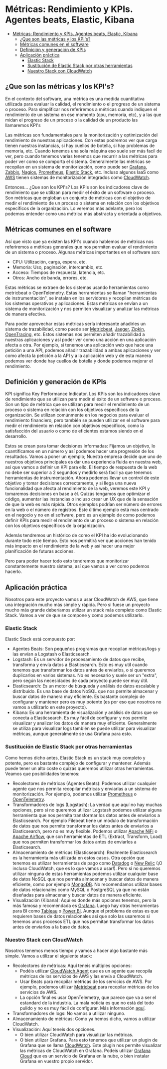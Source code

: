# Métricas: Rendimiento y KPIs. Agentes beats, Elastic, Kibana

- [Métricas: Rendimiento y KPIs. Agentes beats, Elastic, Kibana](#métricas-rendimiento-y-kpis-agentes-beats-elastic-kibana)
  - [¿Que son las métricas y los KPI's?](#que-son-las-métricas-y-los-kpis)
  - [Métricas comunes en el software](#métricas-comunes-en-el-software)
  - [Definición y generación de KPIs](#definición-y-generación-de-kpis)
  - [Aplicación práctica](#aplicación-práctica)
    - [Elastic Stack](#elastic-stack)
    - [Sustitución de Elastic Stack por otras herramientas](#sustitución-de-elastic-stack-por-otras-herramientas)
    - [Nuestro Stack con CloudWatch](#nuestro-stack-con-cloudwatch)

## ¿Que son las métricas y los KPI's?

En el contexto del software, una métrica es una medida cuantitativa utilizada para evaluar la calidad, el rendimiento o el progreso de un sistema o proceso. Para simplificar nos referiremos a métricas cuando indiquen el rendimiento de un sistema en ese momento (cpu, memoria, etc), y a las que midan el progreso de un proceso o la calidad de un producto las llamaremos KPI's

Las métricas son fundamentales para la monitorización y optimización del rendimiento de nuestras aplicaciones. Con estas podremos ver que carga tienen nuestras instancias, si hay cuellos de botella, si hay problemas de memoria, etc. Cuando tenemos una sola máquina eso suele ser más facil de ver, pero cuando tenemos varias tenemos que recurrir a las métricas para poder ver como se comporta el sistema. Generalmente las métricas se recopilan en un sistema de monitorización, como puede ser [Grafana](https://www.grafana.com), [Zabbix](https://www.zabbix.com/), [Nagios](https://www.nagios.org/), [Prometheus](https://prometheus.io/), [Elastic Stack](https://www.elastic.co/elastic-stack), etc. Incluso algunos IaaS como [AWS](https://aws.amazon.com/es/) tienen sistemas de monitorización integrados como [CloudWatch](https://aws.amazon.com/es/cloudwatch/).

Entonces... ¿Que son los KPI's? Los KPIs son los indicadores clave de rendimiento que se utilizan para medir el éxito de un software o proceso. Son métricas que engloban un conjunto de métricas con el objetivo de medir el rendimiento de un proceso o sistema en relación con los objetivos específicos de la organización. Lo veremos más adelante, pero los podemos entender como una métrica más abstracta y orientada a objetivos.

## Métricas comunes en el software

Así que visto que ya existen las KPI's cuando hablemos de métricas nos referiremos a métricas generales que nos permiten evaluar el rendimiento de un sistema o proceso. Algunas métricas importantes en el software son:

- CPU: Utilización, carga, espera, etc.
- Memoria: Uso, paginación, intercambio, etc.
- Acceso: Tiempos de respuesta, latencia, etc.
- Otros: Ancho de banda, errores, etc.

Estas métricas se extraen de los sistemas usando herramientas como metricbeat o OpenTelemetry. Estas herramientas se llaman "herramientas de instrumentación", se instalan en los servidores y recopilan métricas de los sistemas operativos y aplicaciones. Estas métricas se envían a un sistema de monitorización y nos permiten visualizar y analizar las métricas de manera efectiva.

Para poder aprovechar estas métricas sería interesante añadirles un sistema de trazabilidad, como puede ser [Metricbeat](https://www.elastic.co/es/beats/metricbeat), [Jaeger](https://www.jaegertracing.io/), [Zipkin](https://zipkin.io/), [OpenTracing](https://opentracing.io/), etc. Estos sistemas nos permiten añadir trazabilidad a nuestras aplicaciones y así poder ver como una acción en una aplicación afecta a otra. Por ejemplo, si tenemos una aplicación web que hace una petición a una API, podemos añadir trazabilidad a ambas aplicaciones y ver como afecta la petición a la API y a la aplicación web y de esta manera podemos ver donde hay cuellos de botella y donde podemos mejorar el rendimiento.

## Definición y generación de KPIs

KPI significa Key Performance Indicator. Los KPIs son los indicadores clave de rendimiento que se utilizan para medir el éxito de un software o proceso. Son un tipo de métrica que se utilizan para medir el rendimiento de un proceso o sistema en relación con los objetivos específicos de la organización. Se utilizan comúnmente en los negocios para evaluar el rendimiento financiero, pero también se pueden utilizar en el software para medir el rendimiento en relación con objetivos específicos, como la satisfacción del usuario o como de eficientes estamos siendo en el desarrollo.

Estos se crean para tomar decisiones informadas: Fijamos un objetivo, lo cuantificamos en un número y así podemos hacer una progresión de los resultados. Vamos a poner un ejemplo; Nuestra empresa decide que uno de nuestros objetivos principales es dar una experiencia fluida en nuestra web, así que vamos a definir un KPI para ello. El tiempo de respuesta de la web no debe ser superior a 2 segundos y medirlo será facil ya que tenemos herramientas de instrumentación. Ahora podemos llevar un control de este objetivo y tomar decisiones correctamente, y si llega una nueva funcionalidad que afecta al rendimiento de la web, veremos este KPI y tomaremos decisiones en base a él. Quizás tengamos que optimizar el código, aumentar las instancias o incluso crear un UX que de la sensación de que la web es más rápida. Otros ejemplos podrían ser número de errores en la web o el número de registros. Este último ejemplo está mas centrado en el negocio y no en el software, pero es un ejemplo de como podemos definir KPIs para medir el rendimiento de un proceso o sistema en relación con los objetivos específicos de la organización.

Además tendremos un histórico de como el KPI ha ido evolucionando durante todo este tiempo. Esto nos permitirá ver que acciones han tenido más impacto en el rendimiento de la web y así hacer una mejor planificación de futuras acciones.

Pero para poder hacer todo esto tendremos que monitorizar constantemente nuestro sistema, así que vamos a ver como podemos hacerlo.

## Aplicación práctica

Nosotros para este proyecto vamos a usar CloudWatch de AWS, que tiene una integración mucho más simple y rápida. Pero si fuese un proyecto mucho más grande deberíamos utilizar un stack más completo como Elastic Stack. Vamos a ver de que se compone y como podemos utilizarlo.

### Elastic Stack

Elastic Stack está compuesto por:

- Agentes Beats: Son pequeños programas que recopilan métricas/logs y las envían a Logstash o Elasticsearch.
- Logstash: Es un servidor de procesamiento de datos que recibe, transforma y envía datos a Elasticsearch. Esto es muy util cuando tenemos que transformar los datos antes de enviarlos, o si queremos duplicarlos en varios sistemas. No es necesario y suele ser un "extra", pero según las necesidades de cada proyecto puede ser muy útil.
- Elasticsearch: Es un motor de búsqueda y análisis de datos escalable y distribuido. Es una base de datos NoSQL que nos permite almacenar y buscar datos de manera muy eficiente. Es bastante complejo de configurar y mantener pero es muy potente (es por eso que nosotros no vamos a utilizarlo en este proyecto).
- Kibana: Es una herramienta de visualización y análisis de datos que se conecta a Elasticsearch. Es muy fácil de configurar y nos permite visualizar y analizar los datos de manera muy eficiente. Generalmente se utiliza para visualizar logs también se puede utilizar para visualizar métricas, aunque generalmente se usa Grafana para esto.

### Sustitución de Elastic Stack por otras herramientas

Como hemos dicho antes, Elastic Stack es un stack muy completo y potente, pero es bastante complejo de configurar y mantener. Además puede tener un alto coste o quizás queremos utilizar otras herramientas. Veamos que posibilidades tenemos:

- Recolectores de métricas (Agentes Beats): Podemos utilizar cualquier agente que nos permita recopilar métricas y enviarlas a un sistema de monitorización. Por ejemplo, podemos utilizar [Prometheus](https://prometheus.io/) o [OpenTelemetry](https://opentelemetry.io/).
- Transformadores de logs (Logstash): La verdad que aquí no hay muchas opciones, pero si no queremos utilizar Logstash podemos utilizar alguna herramienta que nos permita transformar los datos antes de enviarlos a Elasticsearch. Por ejemplo Filebeat tiene un módulo de transformación de datos que nos permite transformar los datos antes de enviarlos a Elasticsearch, pero no es muy flexible. Podemos utilizar [Apache NiFi](https://nifi.apache.org/) o [Apache Airflow](https://airflow.apache.org/), que son herramientas de ETL (Extract, Transform, Load) que nos permiten transformar los datos antes de enviarlos a Elasticsearch.
- Almacenamiento de métricas (Elasticsearch): Realmente Elasticsearch es la herramienta más utilizada en estos casos. Otra opción que tenemos es utilizar herramientas de pago como [Datadog](https://www.datadoghq.com/) o [New Relic](https://newrelic.com/) (¡O incluso CloudWatch, que es lo que vamos a usar!). Pero si no queremos utilizar ninguna de estas herramientas podemos utilizar cualquier base de datos NoSQL que nos permita almacenar y buscar datos de manera eficiente, como por ejemplo [MongoDB](https://www.mongodb.com/). No recomendamos utilizar bases de datos relacionales como MySQL o PostgreSQL ya que no están diseñadas para almacenar y buscar datos de manera eficiente.
- Visualización (Kibana): Aquí es donde más opciones tenemos, pero la más famosa y recomendada es [Grafana](https://grafana.com/). Luego hay otras herramientas para BI como [Tableau](https://www.tableau.com/) o [Power BI](https://powerbi.microsoft.com/es-es/). Aunque el problema de estas es que requieren bases de datos relacionales así que solo las usaremos si tenemos unos procesos ETL que nos permitan transformar los datos antes de enviarlos a la base de datos.

### Nuestro Stack con CloudWatch

Nosotros tenemos menos tiempo y vamos a hacer algo bastante más simple. Vamos a utilizar el siguiente stack:

- Recolectores de métricas: Aquí teneis múltiples opciones:
  - Podéis utilizar [CloudWatch Agent](https://docs.aws.amazon.com/es_es/AmazonCloudWatch/latest/monitoring/Install-CloudWatch-Agent.html) que es un agente que recopila métricas de los servicios de AWS y las envía a CloudWatch.
  - Usar Beats para recopilar métricas de los servicios de AWS. Por ejemplo, podemos utilizar [Metricbeat](https://www.elastic.co/guide/en/beats/metricbeat/current/metricbeat-module-aws.html) para recopilar métricas de los servicios de AWS.
  - La opción final es usar OpenTelemetry, que parece que va a ser el estandard de la industria. La mala noticia es que no está del todo pulido y no es muy fácil de configurar. Más información [aquí](https://aws.amazon.com/blogs/opensource/collecting-aws-metrics-using-opentelemetry/).
- Transformadores de logs: No vamos a utilizar ninguno.
- Almacenamiento de métricas: Como ya hemos dicho, vamos a utilizar CloudWatch.
- Visualización: Aquí teneis dos opciones.
  - O bien utilizar CloudWatch para visualizar las métricas.
  - O bien utilizar Grafana. Para esto tenemos que utilizar un plugin de Grafana que se llama [CloudWatch](https://grafana.com/docs/grafana/latest/datasources/aws-cloudwatch/). Este plugin nos permite visualizar las métricas de CloudWatch en Grafana. Podeis utilizar [Grafana Cloud](https://grafana.com/products/cloud/) que es un servicio de Grafana en la nube, o bien instalar Grafana en vuestro propio servidor.
